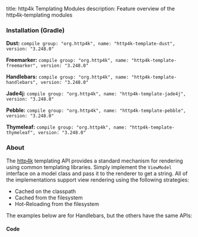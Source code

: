 title: http4k Templating Modules
description: Feature overview of the http4k-templating modules

### Installation (Gradle)
**Dust:** ```compile group: "org.http4k", name: "http4k-template-dust", version: "3.248.0"```

**Freemarker:** ```compile group: "org.http4k", name: "http4k-template-freemarker", version: "3.248.0"```

**Handlebars:** ```compile group: "org.http4k", name: "http4k-template-handlebars", version: "3.248.0"```

**Jade4j:** ```compile group: "org.http4k", name: "http4k-template-jade4j", version: "3.248.0"```

**Pebble:** ```compile group: "org.http4k", name: "http4k-template-pebble", version: "3.248.0"```

**Thymeleaf:** ```compile group: "org.http4k", name: "http4k-template-thymeleaf", version: "3.248.0"```

### About
The [http4k] templating API provides a standard mechanism for rendering using common templating libraries. Simply implement the `ViewModel` interface on a model class and pass it to the renderer to get a string. All of the implementations support view rendering using the following strategies:

* Cached on the classpath
* Cached from the filesystem
* Hot-Reloading from the filesystem

The examples below are for Handlebars, but the others have the same APIs:

#### Code  [<img class="octocat"/>](https://github.com/http4k/http4k/blob/master/src/docs/guide/modules/templating/example.kt)

<script src="https://gist-it.appspot.com/https://github.com/http4k/http4k/blob/master/src/docs/guide/modules/templating/example.kt"></script>

[http4k]: https://http4k.org
